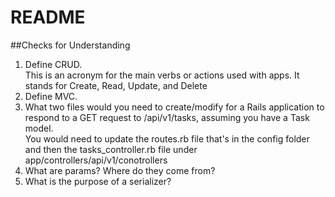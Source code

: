 # README
##Checks for Understanding
1. Define CRUD.
<br> This is an acronym for the main verbs or actions used with apps. It stands for Create, Read, Update, and Delete
1. Define MVC.
1. What two files would you need to create/modify for a Rails application to respond to a GET request to /api/v1/tasks, assuming you have a Task model.
<br>You would need to update the routes.rb file that's in the config folder and then the tasks_controller.rb file under app/controllers/api/v1/conotrollers
1. What are params? Where do they come from?
1. What is the purpose of a serializer?
